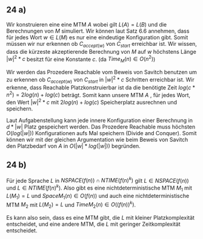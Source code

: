## 24 a)

Wir konstruieren eine eine MTM $A$ wobei gilt $L(A) = L(B)$ und die Berechnungen von $M$ simuliert. Wir können laut Satz $6.6$ annehmen, dass für jedes Wort $w \in L(M)$ es nur eine eindeutige Konfiguration gibt. Somit müssen wir nur erkennen ob $C_{accept(w)}$ von $C_{start}$ erreichbar ist. Wir wissen, dass die kürzeste akzeptierende Berechnung von $M$ auf $w$ höchstens Länge $|w|^2 * c$ besitzt für eine Konstante $c$. (da $Time_M(n)\in O(n^2)$)

Wir werden das Prozedere Reachable vom Beweis von Savitch benutzen um zu erkennen ob $C_{accept(w)}$ von $C_{start}$ in $|w|^2 * c$ Schritten erreichbar ist. Wir erkenne, dass Reachable Platzkonstruierbar ist da die benötigte Zeit $log(c * n^2) = 2log(n) + log(c)$ beträgt. Somit kann unsere MTM $A$ , für jedes Wort, den Wert $|w|^2 * c$ mit $2log(n) + log(c)$ Speicherplatz ausrechnen und speichern.

Laut Aufgabenstellung kann jede innere Konfiguration einer Berechnung in $d * |w|$ Platz gespeichert werden. Das Prozedere Reachable muss höchsten $O(log(|w|))$ Konfigurationen aufs Mal speichern (Divide and Conquer). Somit können wir mit der gleichen Argumentation wie beim Beweis von Savitch den Platzbedarf von $A$ in $O(|w| * log(|w|))$ begründen.

## 24 b)

Für jede Sprache $L$ in $NSPACE(f(n))∩NTIME(f(n)^k)$ gilt $L \in NSPACE(f(n))$ und $L \in NTIME(f(n)^k)$. Also gibt es eine nichtdeterministische MTM $M_1$ mit $L(M_1) = L$ und $SpaceM_1(n) \in O(f(n))$ und auch eine nichtdeterministische MTM $M_2$ mit $L(M_2)= L$ und $TimeM_2(n) \in O((f(n))^k)$.

 Es kann also sein, dass es eine MTM gibt, die $L$ mit kleiner Platzkomplexität entscheidet, und eine andere MTM, die $L$ mit geringer Zeitkomplexität entscheidet.